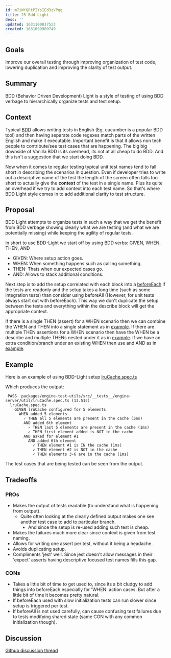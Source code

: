 ```yaml
---
id: m7iWYQRtPIYsIEd3zVPqg
title: 25 Bdd Light
desc: ''
updated: 1631100817523
created: 1631099989749
---
```


## Goals
Improve our overall testing through improving organization of test code, lowering duplication and improving the clarity of test output.

## Summary 
BDD (Behavior Driven Development) Light is a style of testing of using BDD verbage to hierarchically organize tests and test setup. 

## Context
Typical [BDD](https://en.wikipedia.org/wiki/Behavior-driven_development) allows writing tests in English (Eg. cucumber is a popular BDD tool) and then having separate code regexes match parts of the written English and make it executable. Important benefit is that it allows non tech people to contribute/see test cases that are happening. The big big downside of Vanilla BDD is its overhead, its not at all cheap to do BDD. And this isn't a suggestion that we start doing BDD.

Now when it comes to regular testing typical unit test names tend to fall short in describing the scenarios in question. Even if developer tries to write out a descriptive name of the test the length of the screen often falls too short to actually give the **context** of the test in a single name. Plus its quite an overhead if we try to add context into each test name. So that's where BDD Light style comes in to add additional clarity to test structure. 

## Proposal

BDD Light attempts to organize tests in such a way that we get the benefit from BDD verbage showing clearly what we are testing (and what we are potentially missing) while keeping the agility of regular tests. 

In short to use BDD-Light we start off by using BDD verbs: GIVEN, WHEN, THEN, AND
* GIVEN: Where setup action goes.
* WHEN: When something happens such as calling something.
* THEN: Thats when our expected cases go.
* AND: Allows to stack additional conditions. 

Next step is to add the setup correlated with each block into a [beforeEach](https://github.com/dendronhq/dendron/blob/master/packages/engine-test-utils/src/__tests__/engine-server/util/lruCache.spec.ts#L4-L9) if the tests are readonly and the setup takes a long time (such as some integration tests) than consider using beforeAll (However, for unit tests always start out with beforeEach). This way we don't duplicate the setup between the tests and everything within the describe block will get the appropriate context.

If there is a single THEN (assert) for a WHEN scenario then we can combine the WHEN and THEN into a single statement as in [example](https://github.com/dendronhq/dendron/blob/master/packages/engine-test-utils/src/__tests__/engine-server/util/lruCache.spec.ts#L68-L70). If there are multiple THEN assertions for a WHEN scenario then have the WHEN be a describe and multiple THENs nested under it as in [example](https://github.com/dendronhq/dendron/blob/master/packages/engine-test-utils/src/__tests__/engine-server/util/lruCache.spec.ts#L11-L16). If we have an extra condition/branch under an existing WHEN then use and AND as in [example](https://github.com/dendronhq/dendron/blob/master/packages/engine-test-utils/src/__tests__/engine-server/util/lruCache.spec.ts#L24-L27). 

## Example

Here is an example of using BDD-Light setup [lruCache.spec.ts](https://github.com/dendronhq/dendron/blob/master/packages/engine-test-utils/src/__tests__/engine-server/util/lruCache.spec.ts) 

Which produces the output:

```
 PASS  packages/engine-test-utils/src/__tests__/engine-server/util/lruCache.spec.ts (13.51s)
  lruCache.spec.ts
    GIVEN lruCache configured for 5 elements
      WHEN added 5 elements
        ✓ THEN all 5 elements are present in the cache (3ms)
        AND added 6th element
          ✓ THEN last 5 elements are present in the cache (1ms)
          ✓ THEN first element added is NOT in the cache
        AND asked for element #1
          AND added 6th element
            ✓ THEN element #1 is IN the cache (1ms)
            ✓ THEN element #2 is NOT in the cache
            ✓ THEN elements 3-6 are in the cache (1ms)
```

The test cases that are being tested can be seen from the output. 

## Tradeoffs
### PROs
* Makes the output of tests readable (to understand what is happening from output).
    * Quite often looking at the clearly defined output makes one see another test case to add to particular branch.
        * And since the setup is re-used adding such test is cheap.
* Makes the failures much more clear since context is given from test naming.
* Allows for writing one assert per test, without it being a headache.
* Avoids duplicating setup.  
* Compliments 'jest' well. Since jest doesn't allow messages in their 'expect' asserts having descriptive focused test names fills this gap. 


### CONs
* Takes a little bit of time to get used to, since its a bit cludgy to add things into beforeEach especially for 'WHEN' action cases. But after a little bit of time it becomes pretty natural. 
* If beforeEach used with slow initialization tests can run slower since setup is triggered per test.
* If beforeAll is not used carefully, can cause confusing test failures due to tests modifying shared state (same CON with any common initialization though).

## Discussion
[Github discussion thread](https://github.com/dendronhq/dendron/issues/1309)
